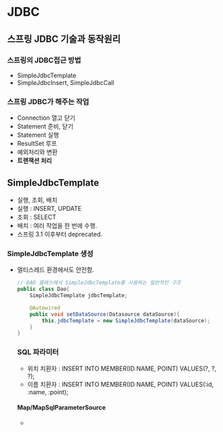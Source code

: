 # JDBC
## **스프링 JDBC 기술과 동작원리**

### 스프링의 JDBC접근 방법
- SimpleJdbcTemplate
- SimpleJdbcInsert, SimpleJdbcCall

### 스프링 JDBC가 해주는 작업
- Connection 열고 닫기
- Statement 준비, 닫기
- Statement 실행
- ResultSet 루프
- 예외처리와 변환
- **트랜잭션 처리**


## **SimpleJdbcTemplate**
- 실행, 조회, 배치
- 실행 : INSERT, UPDATE
- 조회 : SELECT
- 배치 : 여러 작업을 한 번에 수행.
- 스프링 3.1 이후부터 deprecated.
### SimpleJdbcTemplate 생성
- 멀티스레드 환경에서도 안전함.
  ``` java
  // DAO 클래스에서 SimpleJdbcTemplate를 사용하는 일반적인 구조
  public class Dao{
      SimpleJdbcTemplate jdbcTemplate;

      @Autowired
      public void setDataSource(Datasource dataSource){
          this.jdbcTemplate = new SimpleJdbcTemplate(dataSource);
      }
  }
  ```
  ### SQL 파라미터
  - 위치 치환자 : INSERT INTO MEMBER(ID NAME, POINT) VALUES(?, ?, ?);
  - 이름 치환자 : INSERT INTO MEMBER(ID NAME, POINT) VALUES(:id, :name, :point);
  #### Map/MapSqlParameterSource
  - 

